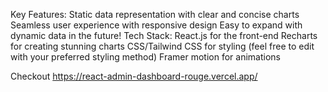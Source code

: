 Key Features:
Static data representation with clear and concise charts
Seamless user experience with responsive design
Easy to expand with dynamic data in the future!
Tech Stack:
React.js for the front-end
Recharts for creating stunning charts
CSS/Tailwind CSS for styling (feel free to edit with your preferred styling method)
Framer motion for animations


Checkout
https://react-admin-dashboard-rouge.vercel.app/

